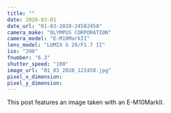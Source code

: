 ```yaml
---
title: ""
date: 2020-03-01
date_url: "01-03-2020-24582458"
camera_make: "OLYMPUS CORPORATION"
camera_model: "E-M10MarkII"
lens_model: "LUMIX G 20/F1.7 II"
iso: "200"
fnumber: "6.3"
shutter_speed: "100"
image_url: "01_03_2020_122458.jpg"
pixel_x_dimension: 
pixel_y_dimension: 
---
```


This post features an image taken with an E-M10MarkII.